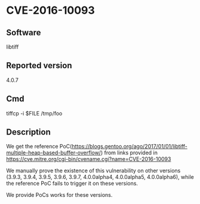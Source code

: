 # CVE-2016-10093

## Software
libtiff

## Reported version
4.0.7

## Cmd
tiffcp -i $FILE /tmp/foo

## Description
We get the reference PoC(https://blogs.gentoo.org/ago/2017/01/01/libtiff-multiple-heap-based-buffer-overflow/) from links provided in https://cve.mitre.org/cgi-bin/cvename.cgi?name=CVE-2016-10093

We manually prove the existence of this vulnerability on other versions (3.9.3, 3.9.4, 3.9.5, 3.9.6, 3.9.7, 4.0.0alpha4, 4.0.0alpha5, 4.0.0alpha6), while the reference PoC fails to trigger it on these versions.

We provide PoCs works for these versions.
